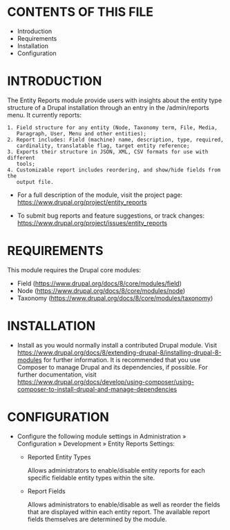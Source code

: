 CONTENTS OF THIS FILE
=====================

* Introduction
* Requirements
* Installation
* Configuration

INTRODUCTION
============

The Entity Reports module provide users with insights about the entity type 
structure of a Drupal installation through an entry in the /admin/reports menu.
It currently reports:

    1. Field structure for any entity (Node, Taxonomy term, File, Media, 
       Paragraph, User, Menu and other entities);
    2. Report includes: Field (machine) name, description, type, required, 
       cardinality, translatable flag, target entity reference;
    3. Exports their structure in JSON, XML, CSV formats for use with different 
       tools;
    4. Customizable report includes reordering, and show/hide fields from the 
       output file.

* For a full description of the module, visit the project page:
  https://www.drupal.org/project/entity_reports

* To submit bug reports and feature suggestions, or track changes:
  https://www.drupal.org/project/issues/entity_reports

REQUIREMENTS
============

This module requires the Drupal core modules:

* Field (https://www.drupal.org/docs/8/core/modules/field)
* Node (https://www.drupal.org/docs/8/core/modules/node)
* Taxonomy (https://www.drupal.org/docs/8/core/modules/taxonomy)

INSTALLATION
============

* Install as you would normally install a contributed Drupal module. Visit
  https://www.drupal.org/docs/8/extending-drupal-8/installing-drupal-8-modules
  for further information. It is recommended that you use Composer to manage
  Drupal and its dependencies, if possible. For further documentation, visit
  https://www.drupal.org/docs/develop/using-composer/using-composer-to-install-drupal-and-manage-dependencies

CONFIGURATION
=============

* Configure the following module settings in
  Administration » Configuration » Development » Entity Reports Settings:

    - Reported Entity Types

      Allows administrators to enable/disable entity reports for
      each specific fieldable entity types within the site.

    - Report Fields

      Allows administrators to enable/disable as well as reorder the fields that
      are displayed within each entity report. The available report fields 
      themselves are determined by the module.
